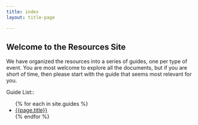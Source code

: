 ```yaml
---
title: index
layout: title-page

---
```

## Welcome to the Resources Site

We have organized the resources into a series of guides, one per type of event. You are most welcome to explore all the documents, but if you are short of time, then please start with the guide that seems most relevant for you.

Guide List::

<ul>
{% for each in site.guides %}
<li><a href="{{each.url}}">{{page.title}}</a></li>
{% endfor %}
</ul>
